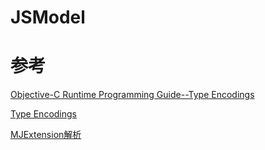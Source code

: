 # JSModel

# 参考

[Objective-C Runtime Programming Guide--Type Encodings](https://developer.apple.com/library/mac/documentation/Cocoa/Conceptual/ObjCRuntimeGuide/Articles/ocrtTypeEncodings.html)

[Type Encodings](http://nshipster.cn/type-encodings/)

[MJExtension解析](http://www.jianshu.com/p/d2ecef03f19e)